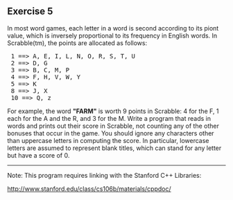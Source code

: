 Exercise 5
---------- 

In most word games, each letter in a word is second according to its piont value, which is inversely proportional to its frequency in English words. In Scrabble(tm), the points are allocated as follows:

<pre>
 1 ==> A, E, I, L, N, O, R, S, T, U
 2 ==> D, G
 3 ==> B, C, M, P
 4 ==> F, H, V, W, Y
 5 ==> K
 8 ==> J, X
 10 ==> Q, z
</pre>

For example, the word **"FARM"** is worth 9 points in Scrabble: 4 for the F, 1 each for the A and the R, and 3 for the M. Write a program that reads in words and prints out their score in Scrabble, not counting any of the other bonuses that occur in the game. You should ignore any characters other than uppercase letters in computing the score. In particular, lowercase letters are assumed to represent blank titles, which can stand for any letter but have a score of 0.

---

Note: This program requires linking with the Stanford C++ Libraries:

http://www.stanford.edu/class/cs106b/materials/cppdoc/